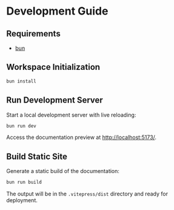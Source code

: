 # Development Guide

## Requirements

- [bun](https://bun.sh/)

## Workspace Initialization

```sh
bun install
```

## Run Development Server

Start a local development server with live reloading:

```sh
bun run dev
```

Access the documentation preview at [http://localhost:5173/](http://localhost:5173/).

## Build Static Site

Generate a static build of the documentation:

```sh
bun run build
```

The output will be in the `.vitepress/dist` directory and ready for deployment.
